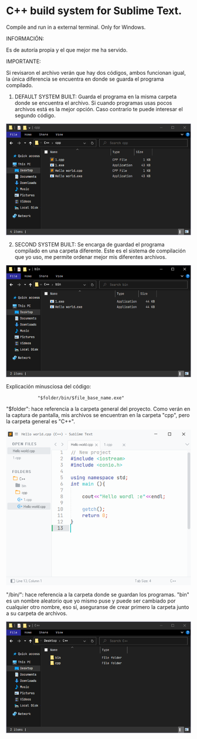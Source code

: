 # C++ build system for Sublime Text.

Compile and run in a external terminal. Only for Windows.

INFORMACIÓN:

Es de autoría propia y el que mejor me ha servido.

IMPORTANTE:

Si revisaron el archivo verán que hay dos códigos, ambos funcionan igual, la única diferencia se encuentra en donde se guarda el programa compilado.

1. DEFAULT SYSTEM BUILT:
Guarda el programa en la misma carpeta donde se encuentra el archivo. Si cuando programas usas pocos archivos está es la mejor opción. Caso contrario te puede interesar el segundo código.

![Screenshot](Screenshots/1.png)

2. SECOND SYSTEM BUILT:
Se encarga de guardad el programa compilado en una carpeta diferente. Este es el sistema de compilación que yo uso, me permite ordenar mejor mis diferentes archivos.

![Screenshot](Screenshots/2.png)

Explicación minusciosa del código:

                "$folder/bin/$file_base_name.exe"

"$folder": hace referencia a la carpeta general del proyecto. Como verán en la captura de pantalla, mis archivos se encuentran en la carpeta "cpp", pero la carpeta general es "C++".

![Screenshot](Screenshots/3.png)

"/bin/": hace referencia a la carpeta donde se guardan los programas. "bin" es un nombre aleatorio que yo mismo puse y puede ser cambiado por cualquier otro nombre, eso sí, aseguranse de crear primero la carpeta junto a su carpeta de archivos.

![Screenshot](Screenshots/4.png)
